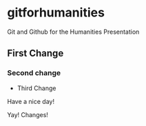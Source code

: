 # gitforhumanities
Git and Github for the Humanities Presentation


## First Change

### Second change

- Third Change

Have a nice day!


Yay! Changes!


